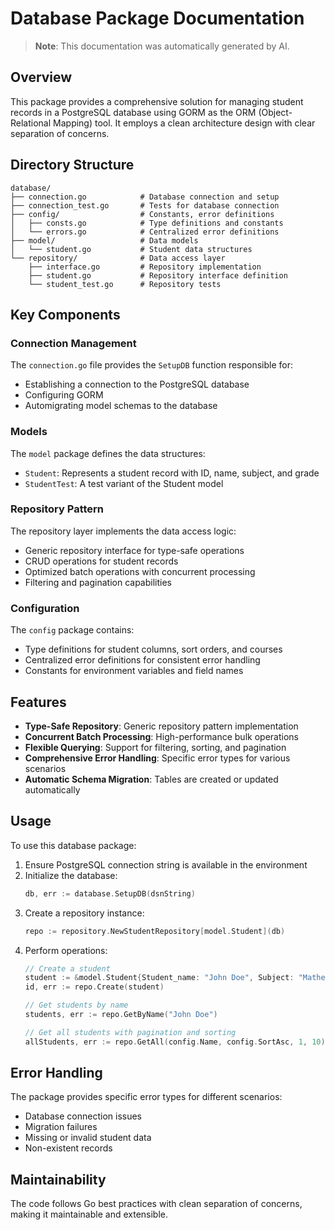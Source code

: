 # Database Package Documentation
> **Note**: This documentation was automatically generated by AI.

## Overview
This package provides a comprehensive solution for managing student records in a PostgreSQL database using GORM as the ORM (Object-Relational Mapping) tool. It employs a clean architecture design with clear separation of concerns.

## Directory Structure
```
database/
├── connection.go            # Database connection and setup
├── connection_test.go       # Tests for database connection
├── config/                  # Constants, error definitions
│   ├── consts.go            # Type definitions and constants
│   └── errors.go            # Centralized error definitions
├── model/                   # Data models
│   └── student.go           # Student data structures
└── repository/              # Data access layer
    ├── interface.go         # Repository implementation
    ├── student.go           # Repository interface definition
    └── student_test.go      # Repository tests
```

## Key Components

### Connection Management
The `connection.go` file provides the `SetupDB` function responsible for:
- Establishing a connection to the PostgreSQL database
- Configuring GORM
- Automigrating model schemas to the database

### Models
The `model` package defines the data structures:
- `Student`: Represents a student record with ID, name, subject, and grade
- `StudentTest`: A test variant of the Student model

### Repository Pattern
The repository layer implements the data access logic:
- Generic repository interface for type-safe operations
- CRUD operations for student records
- Optimized batch operations with concurrent processing
- Filtering and pagination capabilities

### Configuration
The `config` package contains:
- Type definitions for student columns, sort orders, and courses
- Centralized error definitions for consistent error handling
- Constants for environment variables and field names

## Features
- **Type-Safe Repository**: Generic repository pattern implementation
- **Concurrent Batch Processing**: High-performance bulk operations
- **Flexible Querying**: Support for filtering, sorting, and pagination
- **Comprehensive Error Handling**: Specific error types for various scenarios
- **Automatic Schema Migration**: Tables are created or updated automatically

## Usage
To use this database package:

1. Ensure PostgreSQL connection string is available in the environment
2. Initialize the database:
   ```go
   db, err := database.SetupDB(dsnString)
   ```
3. Create a repository instance:
   ```go
   repo := repository.NewStudentRepository[model.Student](db)
   ```
4. Perform operations:
   ```go
   // Create a student
   student := &model.Student{Student_name: "John Doe", Subject: "Mathematics", Grade: 85}
   id, err := repo.Create(student)
   
   // Get students by name
   students, err := repo.GetByName("John Doe")
   
   // Get all students with pagination and sorting
   allStudents, err := repo.GetAll(config.Name, config.SortAsc, 1, 10)
   ```

## Error Handling
The package provides specific error types for different scenarios:
- Database connection issues
- Migration failures
- Missing or invalid student data
- Non-existent records

## Maintainability
The code follows Go best practices with clean separation of concerns, making it maintainable and extensible. 